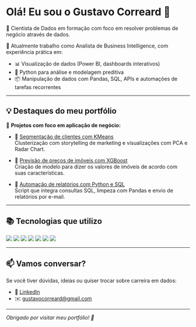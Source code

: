 # Olá! Eu sou o Gustavo Correard 👋

🎯 Cientista de Dados em formação com foco em resolver problemas de negócio através de dados.

💼 Atualmente trabalho como Analista de Business Intelligence, com experiência prática em:
- 📊 Visualização de dados (Power BI, dashboards interativos)
- 🐍 Python para análise e modelagem preditiva
- 📦 Manipulação de dados com Pandas, SQL, APIs e automações de tarefas recorrentes

---

## 💡 Destaques do meu portfólio

🚀 **Projetos com foco em aplicação de negócio:**

- 📌 [Segmentação de clientes com KMeans](https://github.com/Gustavocorreard/mall-customers-clustering)  
  Clusterização com storytelling de marketing e visualizações com PCA e Radar Chart.

- 📌 [Previsão de preços de imóveis com XGBoost](https://github.com/Gustavocorreard/house-price-xgboost)  
  Criação de modelo para dizer os valores de imóveis de acordo com suas características.

- 📌 [Automação de relatórios com Python e SQL](https://github.com/Gustavocorreard/automacao-relatorio-leads)  
  Script que integra consultas SQL, limpeza com Pandas e envio de relatórios por e-mail.

---

## 📚 Tecnologias que utilizo

<img src="https://img.shields.io/badge/Python-3776AB?style=for-the-badge&logo=python&logoColor=white"/> <img src="https://img.shields.io/badge/PowerBI-F2C811?style=for-the-badge&logo=powerbi&logoColor=black"/>
<img src="https://img.shields.io/badge/Tableau-E97627?style=for-the-badge&logo=tableau&logoColor=white"/> <img src="https://img.shields.io/badge/SQL-316192?style=for-the-badge&logo=postgresql&logoColor=white"/>
<img src="https://img.shields.io/badge/Scikit--learn-F7931E?style=for-the-badge&logo=scikit-learn&logoColor=white"/> <img src="https://img.shields.io/badge/Pandas-150458?style=for-the-badge&logo=pandas&logoColor=white"/>
<img src="https://img.shields.io/badge/Matplotlib-008080?style=for-the-badge&logo=plotly&logoColor=white"/>


---

## 📫 Vamos conversar?

Se você tiver dúvidas, ideias ou quiser trocar sobre carreira em dados:

- 💼 [LinkedIn](https://www.linkedin.com/in/gustavocorreard)
- ✉️ gustavocorreard@gmail.com

---

*Obrigado por visitar meu portfólio! 🚀*

